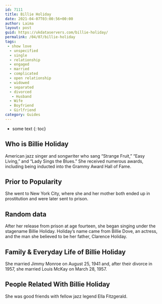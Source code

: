 ```yaml
---
id: 7111
title: Billie Holiday
date: 2021-04-07T03:00:56+00:00
author: Laima
layout: post
guid: https://ukdataservers.com/billie-holiday/
permalink: /04/07/billie-holiday
tags:
 - show love
  - unspecified
  - single
  - relationship
  - engaged
  - married
  - complicated
  - open relationship
  - widowed
  - separated
  - divorced
   - Husband
  - Wife
  - Boyfriend
  - Girlfriend
category: Guides
---
```


* some text
{: toc}


## Who is Billie Holiday
                  
                  
                  
American jazz singer and songwriter who sang &#8220;Strange Fruit,&#8221; &#8220;Easy Living,&#8221; and &#8220;Lady Sings the Blues.&#8221; She received numerous awards, including being inducted into the Grammy Award Hall of Fame.
                  
              
            
              
            
                
                
                
## Prior to Popularity
                  
                  
                  
She went to New York City, where she and her mother both ended up in prostitution and were later sent to prison.
                  
              
            
              
            
                
                
                
## Random data
                  
                  
                  
After her release from prison at age fourteen, she began singing under the stagename Billie Holiday. Holiday&#8217;s name came from Billie Dove, an actress, and the man she believed to be her father, Clarence Holiday.
                  
              
            
              
            
                
                
                
## Family & Everyday Life of Billie Holiday
                  
                  
                  
She married Jimmy Monroe on August 25, 1941 and, after their divorce in 1957, she married Louis McKay on March 28, 1957.
                  
              
            
              
            
                
                
                
## People Related With Billie Holiday
                  
                  
                  
She was good friends with fellow jazz legend Ella Fitzgerald.
                  
              
            
              
            
                
              
            
              
              
            
            
              
            
          
          
          